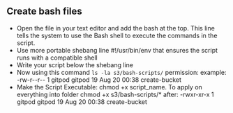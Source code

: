 ## Create bash files 

- Open the file in your text editor and add the bash at the top. This line tells the system to use the Bash shell to execute the commands in the script. 
- Use more portable shebang line #!/usr/bin/env that ensures the script runs with a compatible shell
- Write your script below the shebang line
- Now using this command `ls -la s3/bash-scripts/` permission:
example: -rw-r--r-- 1 gitpod gitpod  19 Aug 20 00:38 create-bucket
- Make the Script Executable: chmod +x script_name. To apply on everything into folder chmod +x s3/bash-scripts/*
after: -rwxr-xr-x 1 gitpod gitpod  19 Aug 20 00:38 create-bucket
